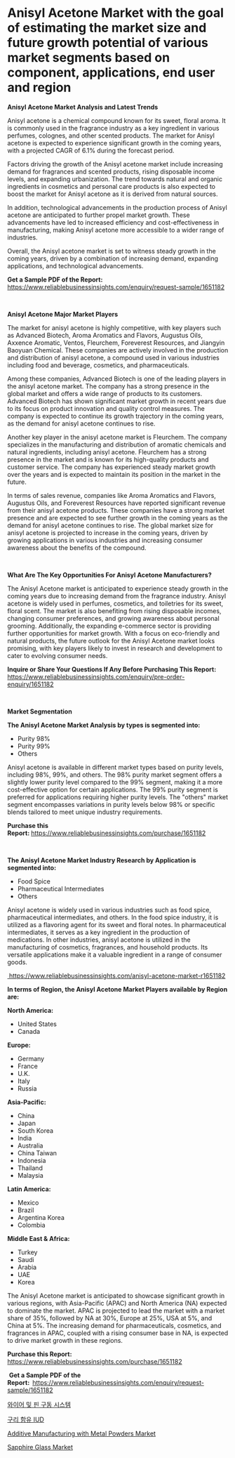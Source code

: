 <p><h1>Anisyl Acetone Market with the goal of estimating the market size and future growth potential of various market segments based on component, applications, end user and region</h1></p><p><strong>Anisyl Acetone Market Analysis and Latest Trends</strong></p>
<p><p>Anisyl acetone is a chemical compound known for its sweet, floral aroma. It is commonly used in the fragrance industry as a key ingredient in various perfumes, colognes, and other scented products. The market for Anisyl acetone is expected to experience significant growth in the coming years, with a projected CAGR of 6.1% during the forecast period.</p><p>Factors driving the growth of the Anisyl acetone market include increasing demand for fragrances and scented products, rising disposable income levels, and expanding urbanization. The trend towards natural and organic ingredients in cosmetics and personal care products is also expected to boost the market for Anisyl acetone as it is derived from natural sources.</p><p>In addition, technological advancements in the production process of Anisyl acetone are anticipated to further propel market growth. These advancements have led to increased efficiency and cost-effectiveness in manufacturing, making Anisyl acetone more accessible to a wider range of industries.</p><p>Overall, the Anisyl acetone market is set to witness steady growth in the coming years, driven by a combination of increasing demand, expanding applications, and technological advancements.</p></p>
<p><strong>Get a Sample PDF of the Report:&nbsp;</strong> <a href="https://www.reliablebusinessinsights.com/enquiry/request-sample/1651182">https://www.reliablebusinessinsights.com/enquiry/request-sample/1651182</a></p>
<p>&nbsp;</p>
<p><strong>Anisyl Acetone Major Market Players</strong></p>
<p><p>The market for anisyl acetone is highly competitive, with key players such as Advanced Biotech, Aroma Aromatics and Flavors, Augustus Oils, Axxence Aromatic, Ventos, Fleurchem, Foreverest Resources, and Jiangyin Baoyuan Chemical. These companies are actively involved in the production and distribution of anisyl acetone, a compound used in various industries including food and beverage, cosmetics, and pharmaceuticals.</p><p>Among these companies, Advanced Biotech is one of the leading players in the anisyl acetone market. The company has a strong presence in the global market and offers a wide range of products to its customers. Advanced Biotech has shown significant market growth in recent years due to its focus on product innovation and quality control measures. The company is expected to continue its growth trajectory in the coming years, as the demand for anisyl acetone continues to rise.</p><p>Another key player in the anisyl acetone market is Fleurchem. The company specializes in the manufacturing and distribution of aromatic chemicals and natural ingredients, including anisyl acetone. Fleurchem has a strong presence in the market and is known for its high-quality products and customer service. The company has experienced steady market growth over the years and is expected to maintain its position in the market in the future.</p><p>In terms of sales revenue, companies like Aroma Aromatics and Flavors, Augustus Oils, and Foreverest Resources have reported significant revenue from their anisyl acetone products. These companies have a strong market presence and are expected to see further growth in the coming years as the demand for anisyl acetone continues to rise. The global market size for anisyl acetone is projected to increase in the coming years, driven by growing applications in various industries and increasing consumer awareness about the benefits of the compound.</p></p>
<p>&nbsp;</p>
<p><strong>What Are The Key Opportunities For Anisyl Acetone Manufacturers?</strong></p>
<p><p>The Anisyl Acetone market is anticipated to experience steady growth in the coming years due to increasing demand from the fragrance industry. Anisyl acetone is widely used in perfumes, cosmetics, and toiletries for its sweet, floral scent. The market is also benefiting from rising disposable incomes, changing consumer preferences, and growing awareness about personal grooming. Additionally, the expanding e-commerce sector is providing further opportunities for market growth. With a focus on eco-friendly and natural products, the future outlook for the Anisyl Acetone market looks promising, with key players likely to invest in research and development to cater to evolving consumer needs.</p></p>
<p><strong>Inquire or Share Your Questions If Any Before Purchasing This Report:</strong> <a href="https://www.reliablebusinessinsights.com/enquiry/pre-order-enquiry/1651182">https://www.reliablebusinessinsights.com/enquiry/pre-order-enquiry/1651182</a></p>
<p>&nbsp;</p>
<p><strong>Market Segmentation</strong></p>
<p><strong>The Anisyl Acetone Market Analysis by types is segmented into:</strong></p>
<p><ul><li>Purity 98%</li><li>Purity 99%</li><li>Others</li></ul></p>
<p><p>Anisyl acetone is available in different market types based on purity levels, including 98%, 99%, and others. The 98% purity market segment offers a slightly lower purity level compared to the 99% segment, making it a more cost-effective option for certain applications. The 99% purity segment is preferred for applications requiring higher purity levels. The "others" market segment encompasses variations in purity levels below 98% or specific blends tailored to meet unique industry requirements.</p></p>
<p><strong>Purchase this Report:&nbsp;</strong><a href="https://www.reliablebusinessinsights.com/purchase/1651182">https://www.reliablebusinessinsights.com/purchase/1651182</a></p>
<p>&nbsp;</p>
<p><strong>The Anisyl Acetone Market Industry Research by Application is segmented into:</strong></p>
<p><ul><li>Food Spice</li><li>Pharmaceutical Intermediates</li><li>Others</li></ul></p>
<p><p>Anisyl acetone is widely used in various industries such as food spice, pharmaceutical intermediates, and others. In the food spice industry, it is utilized as a flavoring agent for its sweet and floral notes. In pharmaceutical intermediates, it serves as a key ingredient in the production of medications. In other industries, anisyl acetone is utilized in the manufacturing of cosmetics, fragrances, and household products. Its versatile applications make it a valuable ingredient in a range of consumer goods.</p></p>
<p><a href="https://www.reliablebusinessinsights.com/anisyl-acetone-market-r1651182">&nbsp;https://www.reliablebusinessinsights.com/anisyl-acetone-market-r1651182</a></p>
<p><strong>In terms of Region, the Anisyl Acetone Market Players available by Region are:</strong></p>
<p>
    <p> <strong> North America: </strong>
        <ul>
            <li>United States</li>
            <li>Canada</li>
        </ul>
        </p> 
    <p> <strong> Europe: </strong>
        <ul>
            <li>Germany</li>
            <li>France</li>
            <li>U.K.</li>
            <li>Italy</li>
            <li>Russia</li>
        </ul>
        </p> 
    <p> <strong> Asia-Pacific: </strong>
        <ul>
            <li>China</li>
            <li>Japan</li>
            <li>South Korea</li>
            <li>India</li>
            <li>Australia</li>
            <li>China Taiwan</li>
            <li>Indonesia</li>
            <li>Thailand</li>
            <li>Malaysia</li>
        </ul>
        </p> 
    <p> <strong> Latin America: </strong>
        <ul>
            <li>Mexico</li>
            <li>Brazil</li>
            <li>Argentina Korea</li>
            <li>Colombia</li>
        </ul>
        </p> 
    <p> <strong> Middle East & Africa: </strong>
        <ul>
            <li>Turkey</li>
            <li>Saudi</li>
            <li>Arabia</li>
            <li>UAE</li>
            <li>Korea</li>
        </ul>
    </p>
    </p>
<p><p>The Anisyl Acetone market is anticipated to showcase significant growth in various regions, with Asia-Pacific (APAC) and North America (NA) expected to dominate the market. APAC is projected to lead the market with a market share of 35%, followed by NA at 30%, Europe at 25%, USA at 5%, and China at 5%. The increasing demand for pharmaceuticals, cosmetics, and fragrances in APAC, coupled with a rising consumer base in NA, is expected to drive market growth in these regions.</p></p>
<p><strong>Purchase this Report: </strong><a href="https://www.reliablebusinessinsights.com/purchase/1651182">https://www.reliablebusinessinsights.com/purchase/1651182</a></p>
<p>&nbsp;<strong>Get a Sample PDF of the Report:&nbsp;&nbsp;</strong><a href="https://www.reliablebusinessinsights.com/enquiry/request-sample/1651182">https://www.reliablebusinessinsights.com/enquiry/request-sample/1651182</a></p>
<p><strong></strong></p>
<p><p><a href="https://github.com/TobyKub4685/Market-Research-Report-List-2/blob/main/2944177118457.md">와이어 및 핀 구동 시스템</a></p><p><a href="https://github.com/nicholasellison0076890/Market-Research-Report-List-1/blob/main/5796546118458.md">구리 함유 IUD</a></p><p><a href="https://github.com/fiixsa/Market-Research-Report-List-3/blob/main/additive-manufacturing-with-metal-powders-market.md">Additive Manufacturing with Metal Powders Market</a></p><p><a href="https://github.com/Airanohannonzb68e5pb53oc1/Market-Research-Report-List-2/blob/main/sapphire-glass-market.md">Sapphire Glass Market</a></p></p>